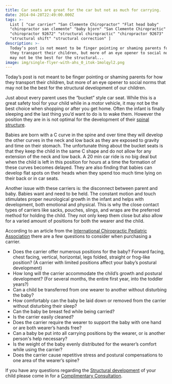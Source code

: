 ```yaml
---
title: Car seats are great for the car but not as much for carrying.
date: 2014-04-28T22:49:00.000Z
tags: >-
  List [ "car carrier" "San Clemente Chiropractor" "Flat head baby"
  "chiropractor san clemente" "baby bjorn" "San Clemente Chiropractic"
  "chiropractor 92672" "structural chiropractic" "chiropractor 92673"
  "structural shift" "structural correction" ]
description: >-
  Today’s post is not meant to be finger pointing or shaming parents for how
  they transport their children, but more of an eye opener to social norms that
  may not be the best for the structural...
image: img/single-flyer-with-ahs_0_itok-1molqyl2.png
---
```

Today’s post is not meant to be finger pointing or shaming parents for how they transport their children, but more of an eye opener to social norms that may not be the best for the structural development of our children.

Just about every parent uses the “bucket” style car seat. While this is a great safety tool for your child while in a motor vehicle, it may not be the best choice when shopping or after you get home. Often the infant is finally sleeping and the last thing you’d want to do is to wake them. However the position they are in is not optimal for the development of their [spinal structure](../why-structural-chiropractic.html "structural correction").

Babies are born with a C curve in the spine and over time they will develop the other curves in the neck and low back as they are exposed to gravity and time on their stomach. The unfortunate thing about the bucket seats is that they keep the child in the same C shape and do not allow for any extension of the neck and low back. A 20 min car ride is no big deal but when the child is left in this position for hours at a time the formation of these curves becomes delayed. They are also finding that babies can develop flat spots on their heads when they spend too much time lying on their back or in car seats.

Another issue with these carriers is: the disconnect between parent and baby. Babies want and need to be held. The constant motion and touch stimulates proper neurological growth in the infant and helps with development, both emotional and physical. This is why the close contact types of carriers like sacks, pouches, slings, and wraps are the preferred method for holding the child. They not only keep them close but also allow for a varied amount of positions for both the wearer and the child.

According to an article from the [International Chiropractic Pediatric Association](http://icpa4kids.org/Wellness-Research/baby-wearing-suggestions-for-carrying-your-baby.html "ICPA") there are a few questions to consider when purchasing a carrier.

* Does the carrier offer numerous positions for the baby? Forward facing, chest facing, vertical, horizontal, legs folded, straight or frog-like position? (A carrier with limited positions affect your baby’s postural development)
* How long will the carrier accommodate the child’s growth and postural development? (For several months, the entire first year, into the toddler years?)
* Can a child be transferred from one wearer to another without disturbing the baby?
* How comfortably can the baby be laid down or removed from the carrier without disturbing their sleep?
* Can the baby be breast fed while being carried?
* Is the carrier easily cleaned?
* Does the carrier require the wearer to support the baby with one hand or are both wearer’s hands free?
* Can a baby be put into all carrying positions by the wearer, or is another person's help necessary?
* Is the weight of the baby evenly distributed for the wearer’s comfort while using the carrier?
* Does the carrier cause repetitive stress and postural compensations to one area of the wearer’s spine?

If you have any questions regarding the [Structural development](../what-structural-shift.html "Structural Shirf") of your child please come in for a [](<>)[Complimentary Consultation](../schedule-complimentary-consultation.html "complimentary consultation").